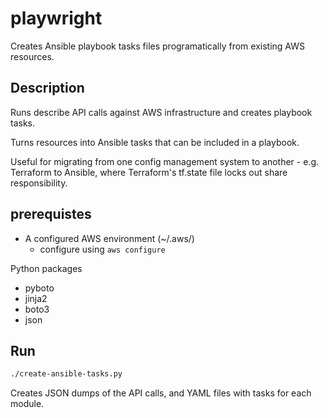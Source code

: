 # playwright
Creates Ansible playbook tasks files programatically from existing AWS resources.

## Description

Runs describe API calls against AWS infrastructure and creates playbook tasks.

Turns resources into Ansible tasks that can be included in a playbook.

Useful for migrating from one config management system to another - e.g. Terraform to Ansible, where Terraform's tf.state file locks out share responsibility.

## prerequistes

- A configured AWS environment (~/.aws/)
  - configure using `aws configure`

Python packages
- pyboto
- jinja2
- boto3
- json

## Run

```bash
./create-ansible-tasks.py
```

Creates JSON dumps of the API calls, and YAML files with tasks for each module.

